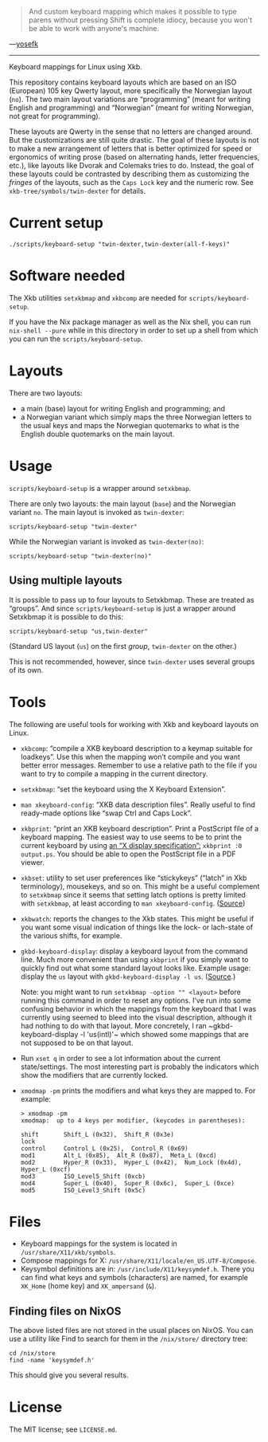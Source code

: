 > And custom keyboard mapping which makes it possible to type parens
> without pressing Shift is complete idiocy, because you won't be able
> to work with anyone's machine.

—[yosefk](http://yosefk.com/blog/i-cant-believe-im-praising-tcl.html)

------------------------------------------------------------------------

Keyboard mappings for Linux using Xkb.

This repository contains keyboard layouts which are based on an ISO
(European) 105 key Qwerty layout, more specifically the Norwegian layout
(`no`). The two main layout variations are “programming” (meant for
writing English and programming) and “Norwegian” (meant for writing
Norwegian, not great for programming).

These layouts are Qwerty in the sense that no letters are changed
around. But the customizations are still quite drastic. The goal of
these layouts is not to make a new arrangement of letters that is better
optimized for speed or ergonomics of writing prose (based on alternating
hands, letter frequencies, etc.), like layouts like Dvorak and Colemaks
tries to do. Instead, the goal of these layouts could be contrasted by
describing them as customizing the *fringes* of the layouts, such as the
`Caps Lock` key and the numeric row. See `xkb-tree/symbols/twin-dexter`
for details.

# Current setup

``` {.shell}
./scripts/keyboard-setup "twin-dexter,twin-dexter(all-f-keys)"
```

# Software needed

The Xkb utilities `setxkbmap` and `xkbcomp` are needed for
`scripts/keyboard-setup`.

If you have the Nix package manager as well as the Nix shell, you can
run `nix-shell --pure` while in this directory in order to set up a
shell from which you can run the `scripts/keyboard-setup`.

# Layouts

There are two layouts:

- a main (base) layout for writing English and programming; and
- a Norwegian variant which simply maps the three Norwegian letters to
  the usual keys and maps the Norwegian quotemarks to what is the
  English double quotemarks on the main layout.

# Usage

`scripts/keyboard-setup` is a wrapper around `setxkbmap`.

There are only two layouts: the main layout (`base`) and the Norwegian
variant `no`. The main layout is invoked as `twin-dexter`:

``` {.shell}
scripts/keyboard-setup "twin-dexter"
```

While the Norwegian variant is invoked as `twin-dexter(no)`:

``` {.shell}
scripts/keyboard-setup "twin-dexter(no)"
```

## Using multiple layouts

It is possible to pass up to four layouts to Setxkbmap. These are
treated as “groups”. And since `scripts/keyboard-setup` is just a
wrapper around Setxkbmap it is possible to do this:

``` {.shell}
scripts/keyboard-setup "us,twin-dexter"
```

(Standard US layout (`us`) on the first *group*, `twin-dexter` on the
other.)

This is not recommended, however, since `twin-dexter` uses several
groups of its own.

# Tools

The following are useful tools for working with Xkb and keyboard layouts
on Linux.

- `xkbcomp`: “compile a XKB keyboard description to a keymap suitable
  for loadkeys”. Use this when the mapping won’t compile and you want
  better error messages. Remember to use a relative path to the file if
  you want to try to compile a mapping in the current directory.
- `setxkbmap`: “set the keyboard using the X Keyboard Extension”.
- `man xkeyboard-config`: “XKB data description files”. Really useful to
  find ready-made options like “swap Ctrl and Caps Lock”.
- `xkbprint`: “print an XKB keyboard description”. Print a PostScript
  file of a keyboard mapping. The easiest way to use seems to be to
  print the current keyboard by using [an “X display
  specification”:](https://askubuntu.com/a/381393/136104) `xkbprint :0
  output.ps`. You should be able to open the PostScript file in a PDF
  viewer.
- `xkbset`: utility to set user preferences like “stickykeys” (“latch”
  in Xkb terminology), mousekeys, and so on. This might be a useful
  complement to `setxkbmap` since it seems that setting latch options
  is pretty limited with `setxkbmap`, at least according to `man
   xkeyboard-config`. ([Source](https://superuser.com/a/414535))
- `xkbwatch`: reports the changes to the Xkb states. This might be
  useful if you want some visual indication of things like the lock- or
  lach-state of the various shifts, for example.
- `gkbd-keyboard-display`: display a keyboard layout from the command
  line. Much more convenient than using `xkbprint` if you simply want to
  quickly find out what some standard layout looks like. Example usage:
  display the `us` layout with `gkbd-keyboard-display -l us`.
  ([Source](https://askubuntu.com/a/459997/136104).)

  Note: you might want to run `setxkbmap -option "" <layout>` before
  running this command in order to reset any options. I’ve run into some
  confusing behavior in which the mappings from the keyboard that I was
  currently using seemed to bleed into the visual description, although
  it had nothing to do with that layout. More concretely, I ran
  \~gkbd-keyboard-display -l 'us(intl)'\~ which showed some mappings
  that are not supposed to be on that layout.
- Run `xset q` in order to see a lot information about the current
  state/settings. The most interesting part is probably the indicators
  which show the modifiers that are currently locked.
- `xmodmap -pm` prints the modifiers and what keys they are mapped to.
  For example:

  ``` {.shell}
  > xmodmap -pm
  xmodmap:  up to 4 keys per modifier, (keycodes in parentheses):

  shift       Shift_L (0x32),  Shift_R (0x3e)
  lock
  control     Control_L (0x25),  Control_R (0x69)
  mod1        Alt_L (0x85),  Alt_R (0x87),  Meta_L (0xcd)
  mod2        Hyper_R (0x33),  Hyper_L (0x42),  Num_Lock (0x4d),  Hyper_L (0xcf)
  mod3        ISO_Level5_Shift (0xcb)
  mod4        Super_L (0x40),  Super_R (0x6c),  Super_L (0xce)
  mod5        ISO_Level3_Shift (0x5c)
  ```

# Files

- Keyboard mappings for the system is located in
  `/usr/share/X11/xkb/symbols`.
- Compose mappings for X: `/usr/share/X11/locale/en_US.UTF-8/Compose`.
- Keysymbol definitions are in: `/usr/include/X11/keysymdef.h`. There
  you can find what keys and symbols (characters) are named, for example
  `XK_Home` (home key) and `XK_ampersand` (`&`).

## Finding files on NixOS

The above listed files are not stored in the usual places on NixOS. You
can use a utility like Find to search for them in the `/nix/store/`
directory tree:

``` {.shell}
cd /nix/store
find -name 'keysymdef.h'
```

This should give you several results.

# License

The MIT license; see `LICENSE.md`.
